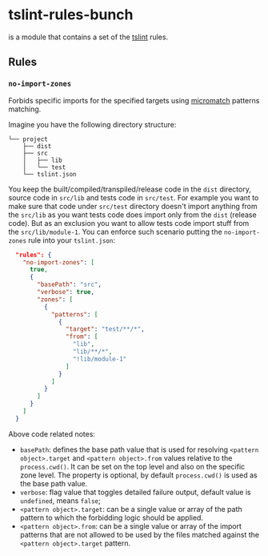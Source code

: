 # tslint-rules-bunch

is a module that contains a set of the [tslint](https://github.com/palantir/tslint) rules.

## Rules

### `no-import-zones`

Forbids specific imports for the specified targets using [micromatch](https://github.com/micromatch/micromatch) patterns matching.

Imagine you have the following directory structure:
```
└── project
    ├── dist
    ├── src
    │   ├── lib
    │   └── test
    └── tslint.json
```
You keep the built/compiled/transpiled/release code in the `dist` directory, source code in `src/lib` and tests code in `src/test`. For example you want to make sure that code under `src/test` directory doesn't import anything from the `src/lib` as you want tests code does import only from the `dist` (release code). But as an exclusion you want to allow tests code import stuff from the `src/lib/module-1`. You can enforce such scenario putting the `no-import-zones` rule into your `tslint.json`:
```json
  "rules": {
    "no-import-zones": [
      true,
      {
        "basePath": "src",
        "verbose": true,
        "zones": [
          {
            "patterns": [
              {
                "target": "test/**/*",
                "from": [
                  "lib",
                  "lib/**/*",
                  "!lib/module-1"
                ]
              }
            ]
          }
        ]
      }
    ]
  }
```
Above code related notes:
- `basePath`: defines the base path value that is used for resolving `<pattern object>.target` and `<pattern object>.from` values relative to the `process.cwd()`. It can be set on the top level and also on the specific zone level. The property is optional, by default `process.cwd()` is used as the base path value.
- `verbose`: flag value that toggles detailed failure output, default value is `undefined`, means `false`;
- `<pattern object>.target`: can be a single value or array of the path pattern to which the forbidding logic should be applied.
- `<pattern object>.from`: can be a single value or array of the import patterns that are not allowed to be used by the files matched against the `<pattern object>.target` pattern.
